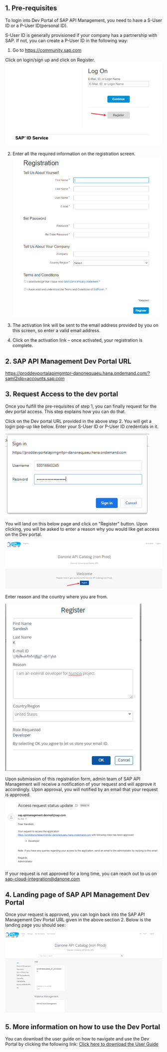 ## 1. Pre-requisites
To login into Dev Portal of SAP API Management, you need to have a S-User ID or a P-User ID(personal ID). 

S-User ID is generally provisioned if your company has a partnership with SAP. If not, you can create a P-User ID in the following way:

1) Go to <https://community.sap.com>

Click on login/sign up and click on Register.
![](https://github.com/danone/sapcp.apim-general/blob/main/docs/images/Registration1.png?raw=true)

2) Enter all the required information on the registration screen.
![](https://github.com/danone/sapcp.apim-general/blob/main/docs/images/Registration2.png?raw=true)

3) The activation link will be sent to the email address provided by you on this screen, so enter a valid email address.

4) Click on the activation link – once activated, your registration is complete.

## 2. SAP API Management Dev Portal URL
<https://proddevportalapimgmtpr-danonequaeu.hana.ondemand.com/?saml2idp=accounts.sap.com>

## 3. Request Access to the dev portal
Once you fulfill the pre-requisites of step 1, you can finally request for the dev portal access. This step explains how you can do that.

Click on the Dev portal URL provided in the above step 2. You will get a login pop-up like below. Enter your S-User ID or P-User ID credentials in it.

![](https://github.com/danone/sapcp.apim-general/blob/main/docs/images/Login%20popup.png?raw=true)

You will land on this below page and click on "Register" button. Upon clicking, you will be asked to enter a reason why you would like get access on the Dev portal.

![](https://github.com/danone/sapcp.apim-general/blob/main/docs/images/Registration3.png?raw=true)

Enter reason and the country where you are from.

![](https://github.com/danone/sapcp.apim-general/blob/main/docs/images/Registration4.png?raw=true)

Upon submission of this registration form, admin team of SAP API Management will receive a notification of your request and will approve it accordingly. Upon approval, you will notified by an email that your request is approved.

![](https://github.com/danone/sapcp.apim-general/blob/main/docs/images/ApprovalNotification.png?raw=true)

If your request is not approved for a long time, you can reach out to us on sap-cloud-integration@danone.com

## 4. Landing page of SAP API Management Dev Portal
Once your request is approved, you can login back into the SAP API Management Dev Portal URL given in the above section 2. Below is the landing page you should see:

![](https://github.com/danone/sapcp.apim-general/blob/main/docs/images/Landing_page.png?raw=true)

## 5. More information on how to use the Dev Portal
You can download the user guide on how to navigate and use the Dev Portal by clicking the following link:
[Click here to download the User Guide](https://github.com/danone/sapcp.apim-general/blob/main/docs/SAP%20API%20Management%20Dev%20Portal%20User%20Guide%20-%20v1.docx)

